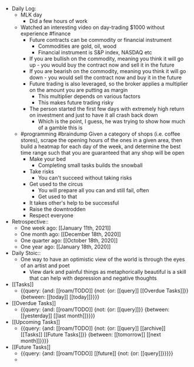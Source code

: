 - Daily Log:
    - MLK day
        - Did a few hours of work
    - Watched an interesting video on day-trading $1000 without experience #finance
        - Future contracts can be commodity or financial instrument
            - Commodities are gold, oil, wood
            - Financial instrument is S&P index, NASDAQ etc
        - If you are bullish on the commodity, meaning you think it will go up - you would buy the contract now and sell it in the future
        - If you are bearish on the commodity, meaning you think it will go down - you would sell the contract now and buy it in the future
        - Future trading is also leveraged, so the broker applies a multiplier on the amount you are putting as margin
            - This multiplier depends on various factors 
            - This makes future trading risky
        - The person started the first few days with extremely high return on investment and just to have it all crash back down
            - Which is the point, I guess, he was trying to show how much of a gamble this is
    -  #programming #braindump Given a category of shops (i.e. coffee stores), scrape the opening hours of the ones in a given area, then build a heatmap for each day of the week, and determine the best time range such that you are guaranteed that any shop will be open 
        - Make your bed
            - Completing small tasks builds the snowball
        - Take risks
            - You can't succeed without taking risks
        - Get used to the circus
            - You will prepare all you can and still fail, often
            - Get used to that
        - It takes other's help to be successful
        - Raise the downtrodden
        - Respect everyone
- Retrospective::
    - One week ago: [[January 11th, 2021]]
    - One month ago: [[December 18th, 2020]]
    - One quarter ago: [[October 18th, 2020]]
    - One year ago: [[January 18th, 2020]]
- Daily Stoic::
    - One way to have an optimistic view of the world is through the eyes of an artist and poet
        - View dark and painful things as metaphorically beautiful is a skill that can help with depression and negative thoughts
- [[Tasks]]
    - {{query: {and: [[roam/TODO]] {not: {or: [[query]] [[Overdue Tasks]]}} {between: [[today]] [[today]]}}}}
- [[Overdue Tasks]]
    - {{query: {and: [[roam/TODO]] {not: {or: [[query]]}} {between: [[yesterday]] [[last month]]}}}}
- [[Upcoming Tasks]]
    - {{query: {and: [[roam/TODO]] {not: {or: [[query]] [[archive]] [[Tasks]] [[Future Tasks]]}} {between: [[tomorrow]] [[next month]]}}}}
- [[Future Tasks]]
    - {{query: {and: [[roam/TODO]] [[future]] {not: {or: [[query]]}}}}}
    - 
